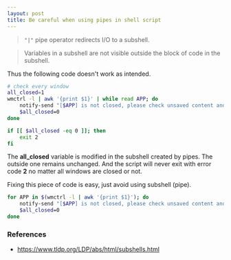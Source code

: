 ```yaml
---
layout: post
title: Be careful when using pipes in shell script
---
```


> `"|"` pipe operator redirects I/O to a subshell.

> Variables in a subshell are not visible outside the block of code in the subshell.

Thus the following code doesn't work as intended.

```bash
# check every window
all_closed=1
wmctrl -l | awk '{print $1}' | while read APP; do
    notify-send "[$APP] is not closed, please check unsaved content and close it manually."
    $all_closed=0
done

if [[ $all_closed -eq 0 ]]; then
    exit 2
fi
```

The **all_closed** variable is modified in the subshell created by pipes. The outside one remains unchanged. And the script will never exit with error code **2** no matter all windows are closed or not.

Fixing this piece of code is easy, just avoid using subshell (pipe).

```bash
for APP in $(wmctrl -l | awk '{print $1}'); do
    notify-send "[$APP] is not closed, please check unsaved content and close it manually."
    $all_closed=0
done
```

### References

* <https://www.tldp.org/LDP/abs/html/subshells.html>
